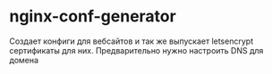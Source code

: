 # nginx-conf-generator
Создает конфиги для вебсайтов и так же выпускает letsencrypt сертификаты для них. Предварительно нужно настроить DNS для домена
